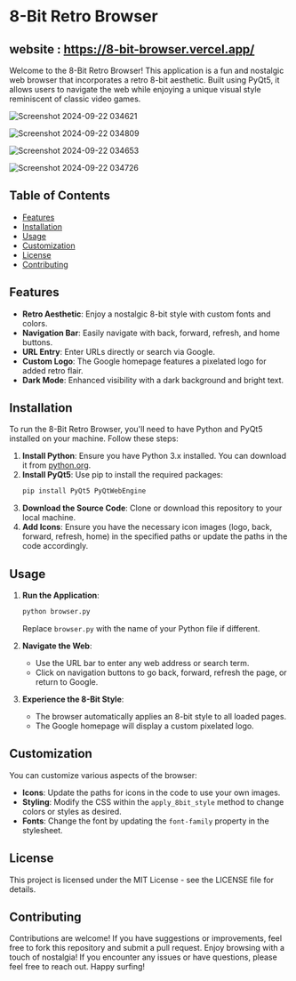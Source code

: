 # 8-Bit Retro Browser
## website : https://8-bit-browser.vercel.app/

Welcome to the 8-Bit Retro Browser! This application is a fun and nostalgic web browser that incorporates a retro 8-bit aesthetic. Built using PyQt5, it allows users to navigate the web while enjoying a unique visual style reminiscent of classic video games.


![Screenshot 2024-09-22 034621](https://github.com/user-attachments/assets/79f1f4eb-cfe8-4d7e-9e59-25ba7f2a5953)


![Screenshot 2024-09-22 034809](https://github.com/user-attachments/assets/ee0a8387-66ca-460b-9c41-2dee1e73de1f)


![Screenshot 2024-09-22 034653](https://github.com/user-attachments/assets/1df37bb0-ccef-4fbf-bb39-0b32af731dce)


![Screenshot 2024-09-22 034726](https://github.com/user-attachments/assets/3075e888-b40e-49b1-b64b-ea7a78c4671f)


## Table of Contents

- [Features](#features)
- [Installation](#installation)
- [Usage](#usage)
- [Customization](#customization)
- [License](#license)
- [Contributing](#contributing)

## Features

- **Retro Aesthetic**: Enjoy a nostalgic 8-bit style with custom fonts and colors.
- **Navigation Bar**: Easily navigate with back, forward, refresh, and home buttons.
- **URL Entry**: Enter URLs directly or search via Google.
- **Custom Logo**: The Google homepage features a pixelated logo for added retro flair.
- **Dark Mode**: Enhanced visibility with a dark background and bright text.

## Installation

To run the 8-Bit Retro Browser, you'll need to have Python and PyQt5 installed on your machine. Follow these steps:

1. **Install Python**: Ensure you have Python 3.x installed. You can download it from [python.org](https://www.python.org/).
2. **Install PyQt5**: Use pip to install the required packages:
    ```bash
    pip install PyQt5 PyQtWebEngine
    ```
3. **Download the Source Code**: Clone or download this repository to your local machine.
4. **Add Icons**: Ensure you have the necessary icon images (logo, back, forward, refresh, home) in the specified paths or update the paths in the code accordingly.

## Usage

1. **Run the Application**:
    ```bash
    python browser.py
    ```
   Replace `browser.py` with the name of your Python file if different.

2. **Navigate the Web**:
   - Use the URL bar to enter any web address or search term.
   - Click on navigation buttons to go back, forward, refresh the page, or return to Google.

3. **Experience the 8-Bit Style**:
   - The browser automatically applies an 8-bit style to all loaded pages.
   - The Google homepage will display a custom pixelated logo.

## Customization

You can customize various aspects of the browser:

- **Icons**: Update the paths for icons in the code to use your own images.
- **Styling**: Modify the CSS within the `apply_8bit_style` method to change colors or styles as desired.
- **Fonts**: Change the font by updating the `font-family` property in the stylesheet.

## License

This project is licensed under the MIT License - see the LICENSE file for details.

## Contributing

Contributions are welcome! If you have suggestions or improvements, feel free to fork this repository and submit a pull request. Enjoy browsing with a touch of nostalgia! If you encounter any issues or have questions, please feel free to reach out. Happy surfing!
